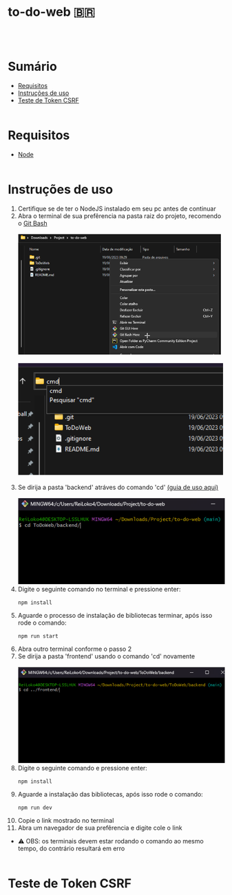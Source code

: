# to-do-web 🇧🇷
<br><br>

# Sumário
* [Requisitos](#Requisitos)
* [Instruções de uso](#instruções-de-uso)
* [Teste de Token CSRF](#teste-de-token-csrf)<br><br>


# Requisitos

- [Node](https://nodejs.org/en/download)<br><br>

# Instruções de uso

1. Certifique se de ter o NodeJS instalado em seu pc antes de continuar
2. Abra o terminal de sua prefêrencia na pasta raiz do projeto, recomendo o [Git Bash](https://git-scm.com/downloads)<br>
<br><img src='./assets/open_bash.png' height='280px'><br>
<br><img src='./assets/open_cmd.png' height='260px'> <br><br>
3. Se dirija a pasta 'backend' atráves do comando 'cd' [(guia de uso aqui)](https://learn.microsoft.com/pt-br/windows-server/administration/windows-commands/cd)<br>
<br><img src='./assets/cd_backend.png' height='200px'>
4. Digite o seguinte comando no terminal e pressione enter:
    ```
    npm install
    ```
5. Aguarde o processo de instalação de bibliotecas terminar, após isso rode o comando:
    ```
    npm run start
    ```
6. Abra outro terminal conforme o passo 2
7. Se dirija a pasta 'frontend' usando o comando 'cd' novamente<br>
<br><img src='./assets/cd_frontend.png'><br>
8. Digite o seguinte comando e pressione enter:
    ```
    npm install
    ```
9. Aguarde a instalação das bibliotecas, após isso rode o comando:
    ```
    npm run dev
    ```
10. Copie o link mostrado no terminal
11. Abra um navegador de sua prefêrencia e digite cole o link
* ⚠️ OBS: os terminais devem estar rodando o comando ao mesmo tempo, do contrário resultará em erro<br><br>

# Teste de Token CSRF

